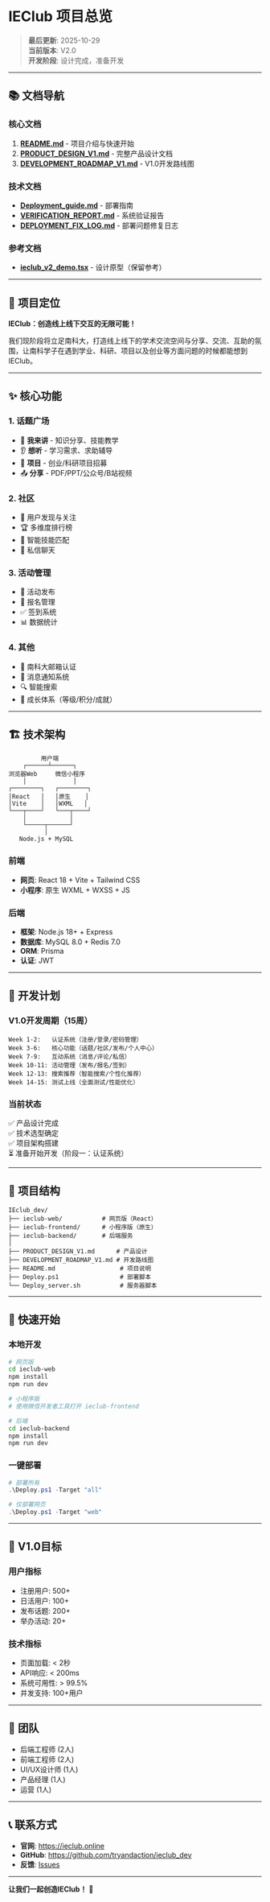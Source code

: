 # IEClub 项目总览

> **最后更新**: 2025-10-29  
> **当前版本**: V2.0  
> **开发阶段**: 设计完成，准备开发

---

## 📚 文档导航

### 核心文档
1. **[README.md](README.md)** - 项目介绍与快速开始
2. **[PRODUCT_DESIGN_V1.md](PRODUCT_DESIGN_V1.md)** - 完整产品设计文档
3. **[DEVELOPMENT_ROADMAP_V1.md](DEVELOPMENT_ROADMAP_V1.md)** - V1.0开发路线图

### 技术文档
- **[Deployment_guide.md](Deployment_guide.md)** - 部署指南
- **[VERIFICATION_REPORT.md](VERIFICATION_REPORT.md)** - 系统验证报告
- **[DEPLOYMENT_FIX_LOG.md](DEPLOYMENT_FIX_LOG.md)** - 部署问题修复日志

### 参考文档
- **[ieclub_v2_demo.tsx](ieclub_v2_demo.tsx)** - 设计原型（保留参考）

---

## 🎯 项目定位

**IEClub：创造线上线下交互的无限可能！**

我们现阶段将立足南科大，打造线上线下的学术交流空间与分享、交流、互助的氛围，让南科学子在遇到学业、科研、项目以及创业等方面问题的时候都能想到IEClub。

---

## ✨ 核心功能

### 1. 话题广场
- 🎤 **我来讲** - 知识分享、技能教学
- 👂 **想听** - 学习需求、求助辅导
- 🚀 **项目** - 创业/科研项目招募
- 📤 **分享** - PDF/PPT/公众号/B站视频

### 2. 社区
- 👥 用户发现与关注
- 🏆 多维度排行榜
- 🎯 智能技能匹配
- 💬 私信聊天

### 3. 活动管理
- 📅 活动发布
- 👥 报名管理
- ✅ 签到系统
- 📊 数据统计

### 4. 其他
- 🔐 南科大邮箱认证
- 💬 消息通知系统
- 🔍 智能搜索
- 🏅 成长体系（等级/积分/成就）

---

## 🏗️ 技术架构

```
         用户端
    ┌──────┴──────┐
浏览器Web     微信小程序
    │             │
┌────────┐   ┌────────┐
│React   │   │原生    │
│Vite    │   │WXML   │
└───┬────┘   └───┬────┘
    │            │
    └─────┬──────┘
          │
   Node.js + MySQL
```

### 前端
- **网页**: React 18 + Vite + Tailwind CSS
- **小程序**: 原生 WXML + WXSS + JS

### 后端
- **框架**: Node.js 18+ + Express
- **数据库**: MySQL 8.0 + Redis 7.0
- **ORM**: Prisma
- **认证**: JWT

---

## 📅 开发计划

### V1.0开发周期（15周）

```
Week 1-2:   认证系统（注册/登录/密码管理）
Week 3-6:   核心功能（话题/社区/发布/个人中心）
Week 7-9:   互动系统（消息/评论/私信）
Week 10-11: 活动管理（发布/报名/签到）
Week 12-13: 搜索推荐（智能搜索/个性化推荐）
Week 14-15: 测试上线（全面测试/性能优化）
```

### 当前状态
✅ 产品设计完成  
✅ 技术选型确定  
✅ 项目架构搭建  
⏳ 准备开始开发（阶段一：认证系统）

---

## 📂 项目结构

```
IEclub_dev/
├── ieclub-web/           # 网页版（React）
├── ieclub-frontend/      # 小程序版（原生）
├── ieclub-backend/       # 后端服务
│
├── PRODUCT_DESIGN_V1.md      # 产品设计
├── DEVELOPMENT_ROADMAP_V1.md # 开发路线图
├── README.md                  # 项目说明
├── Deploy.ps1                 # 部署脚本
└── Deploy_server.sh           # 服务器脚本
```

---

## 🚀 快速开始

### 本地开发

```bash
# 网页版
cd ieclub-web
npm install
npm run dev

# 小程序版
# 使用微信开发者工具打开 ieclub-frontend

# 后端
cd ieclub-backend
npm install
npm run dev
```

### 一键部署

```powershell
# 部署所有
.\Deploy.ps1 -Target "all"

# 仅部署网页
.\Deploy.ps1 -Target "web"
```

---

## 🎯 V1.0目标

### 用户指标
- 注册用户: 500+
- 日活用户: 100+
- 发布话题: 200+
- 举办活动: 20+

### 技术指标
- 页面加载: < 2秒
- API响应: < 200ms
- 系统可用性: > 99.5%
- 并发支持: 100+用户

---

## 👥 团队

- 后端工程师 (2人)
- 前端工程师 (2人)
- UI/UX设计师 (1人)
- 产品经理 (1人)
- 运营 (1人)

---

## 📞 联系方式

- **官网**: https://ieclub.online
- **GitHub**: https://github.com/tryandaction/ieclub_dev
- **反馈**: [Issues](https://github.com/tryandaction/ieclub_dev/issues)

---

**让我们一起创造IEClub！** 🚀

